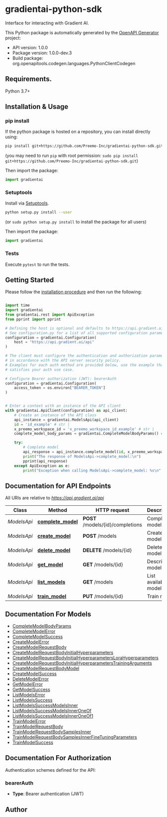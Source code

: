 # gradientai-python-sdk
Interface for interacting with Gradient AI.

This Python package is automatically generated by the [OpenAPI Generator](https://openapi-generator.tech) project:

- API version: 1.0.0
- Package version: 1.0.0-dev.3
- Build package: org.openapitools.codegen.languages.PythonClientCodegen

## Requirements.

Python 3.7+

## Installation & Usage
### pip install

If the python package is hosted on a repository, you can install directly using:

```sh
pip install git+https://github.com/Preemo-Inc/gradientai-python-sdk.git
```
(you may need to run `pip` with root permission: `sudo pip install git+https://github.com/Preemo-Inc/gradientai-python-sdk.git`)

Then import the package:
```python
import gradientai
```

### Setuptools

Install via [Setuptools](http://pypi.python.org/pypi/setuptools).

```sh
python setup.py install --user
```
(or `sudo python setup.py install` to install the package for all users)

Then import the package:
```python
import gradientai
```

### Tests

Execute `pytest` to run the tests.

## Getting Started

Please follow the [installation procedure](#installation--usage) and then run the following:

```python

import time
import gradientai
from gradientai.rest import ApiException
from pprint import pprint

# Defining the host is optional and defaults to https://api.gradient.ai/api
# See configuration.py for a list of all supported configuration parameters.
configuration = gradientai.Configuration(
    host = "https://api.gradient.ai/api"
)

# The client must configure the authentication and authorization parameters
# in accordance with the API server security policy.
# Examples for each auth method are provided below, use the example that
# satisfies your auth use case.

# Configure Bearer authorization (JWT): bearerAuth
configuration = gradientai.Configuration(
    access_token = os.environ["BEARER_TOKEN"]
)


# Enter a context with an instance of the API client
with gradientai.ApiClient(configuration) as api_client:
    # Create an instance of the API class
    api_instance = gradientai.ModelsApi(api_client)
    id = 'id_example' # str | 
    x_preemo_workspace_id = 'x_preemo_workspace_id_example' # str | 
    complete_model_body_params = gradientai.CompleteModelBodyParams() # CompleteModelBodyParams | 

    try:
        # Complete model
        api_response = api_instance.complete_model(id, x_preemo_workspace_id, complete_model_body_params)
        print("The response of ModelsApi->complete_model:\n")
        pprint(api_response)
    except ApiException as e:
        print("Exception when calling ModelsApi->complete_model: %s\n" % e)

```

## Documentation for API Endpoints

All URIs are relative to *https://api.gradient.ai/api*

Class | Method | HTTP request | Description
------------ | ------------- | ------------- | -------------
*ModelsApi* | [**complete_model**](docs/ModelsApi.md#complete_model) | **POST** /models/{id}/completions | Complete model
*ModelsApi* | [**create_model**](docs/ModelsApi.md#create_model) | **POST** /models | Create model
*ModelsApi* | [**delete_model**](docs/ModelsApi.md#delete_model) | **DELETE** /models/{id} | Delete model.
*ModelsApi* | [**get_model**](docs/ModelsApi.md#get_model) | **GET** /models/{id} | Describe model
*ModelsApi* | [**list_models**](docs/ModelsApi.md#list_models) | **GET** /models | List available models
*ModelsApi* | [**train_model**](docs/ModelsApi.md#train_model) | **PUT** /models/{id} | Train model


## Documentation For Models

 - [CompleteModelBodyParams](docs/CompleteModelBodyParams.md)
 - [CompleteModelError](docs/CompleteModelError.md)
 - [CompleteModelSuccess](docs/CompleteModelSuccess.md)
 - [CreateModelError](docs/CreateModelError.md)
 - [CreateModelRequestBody](docs/CreateModelRequestBody.md)
 - [CreateModelRequestBodyInitialHyperparameters](docs/CreateModelRequestBodyInitialHyperparameters.md)
 - [CreateModelRequestBodyInitialHyperparametersLoraHyperparameters](docs/CreateModelRequestBodyInitialHyperparametersLoraHyperparameters.md)
 - [CreateModelRequestBodyInitialHyperparametersTrainingArguments](docs/CreateModelRequestBodyInitialHyperparametersTrainingArguments.md)
 - [CreateModelRequestBodyModel](docs/CreateModelRequestBodyModel.md)
 - [CreateModelSuccess](docs/CreateModelSuccess.md)
 - [DeleteModelError](docs/DeleteModelError.md)
 - [GetModelError](docs/GetModelError.md)
 - [GetModelSuccess](docs/GetModelSuccess.md)
 - [ListModelsError](docs/ListModelsError.md)
 - [ListModelsSuccess](docs/ListModelsSuccess.md)
 - [ListModelsSuccessModelsInner](docs/ListModelsSuccessModelsInner.md)
 - [ListModelsSuccessModelsInnerOneOf](docs/ListModelsSuccessModelsInnerOneOf.md)
 - [ListModelsSuccessModelsInnerOneOf1](docs/ListModelsSuccessModelsInnerOneOf1.md)
 - [TrainModelError](docs/TrainModelError.md)
 - [TrainModelRequestBody](docs/TrainModelRequestBody.md)
 - [TrainModelRequestBodySamplesInner](docs/TrainModelRequestBodySamplesInner.md)
 - [TrainModelRequestBodySamplesInnerFineTuningParameters](docs/TrainModelRequestBodySamplesInnerFineTuningParameters.md)
 - [TrainModelSuccess](docs/TrainModelSuccess.md)


<a id="documentation-for-authorization"></a>
## Documentation For Authorization


Authentication schemes defined for the API:
<a id="bearerAuth"></a>
### bearerAuth

- **Type**: Bearer authentication (JWT)


## Author




